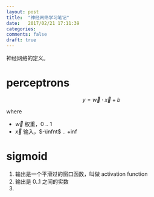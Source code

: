 ```yaml
---
layout: post
title:  "神经网络学习笔记"
date:   2017/02/21 17:11:39
categories:
comments: false
draft: true
---
```


神经网络的定义。

# perceptrons

$$
   y = \vec w \cdot \vec x + b
$$

where

  * $\vec w$ 权重，0 .. 1
  * $\vec x$ 输入，$-\infnt$ .. $+\inf$

# sigmoid

1. 输出是一个平滑过的窗口函数，叫做 activation function
2. 输出是 0..1 之间的实数
3.
